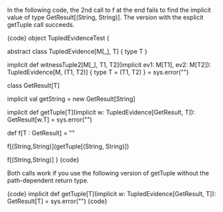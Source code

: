In the following code, the 2nd call to f at the end fails to find the implicit value of type GetResult[(String, String)]. The version with the explicit getTuple call succeeds.

{code}
object TupledEvidenceTest {

  abstract class TupledEvidence[M[_], T] { type T }

  implicit def witnessTuple2[M[_], T1, T2](implicit ev1: M[T1], ev2: M[T2]):
    TupledEvidence[M, (T1, T2)] { type T = (T1, T2) } = sys.error("")

  class GetResult[T]

  implicit val getString = new GetResult[String]

  implicit def getTuple[T](implicit w: TupledEvidence[GetResult, T]): GetResult[w.T] = sys.error("")

  def f[T : GetResult] = ""

  f[(String,String)](getTuple[(String, String)])

  f[(String,String)]
}
{code}

Both calls work if you use the following version of getTuple without the path-dependent return type.

{code}
  implicit def getTuple[T](implicit w: TupledEvidence[GetResult, T]): GetResult[T] = sys.error("")
{code}

